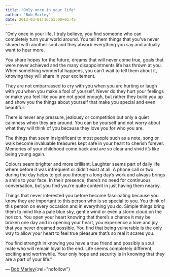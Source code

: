 ```yaml
---
title: "Only once in your life"
author: "Bob Marley"
date: 2013-03-01T16:51:00+05:45
---
```


“Only once in your life, I truly believe, you find someone who can completely turn your world around. You tell them things that you’ve never shared with another soul and they absorb everything you say and actually want to hear more.

You share hopes for the future, dreams that will never come true, goals that were never achieved and the many disappointments life has thrown at you. When something wonderful happens, you can’t wait to tell them about it, knowing they will share in your excitement.

They are not embarrassed to cry with you when you are hurting or laugh with you when you make a fool of yourself. Never do they hurt your feelings or make you feel like you are not good enough, but rather they build you up and show you the things about yourself that make you special and even beautiful.

There is never any pressure, jealousy or competition but only a quiet calmness when they are around. You can be yourself and not worry about what they will think of you because they love you for who you are.

The things that seem insignificant to most people such as a note, song or walk become invaluable treasures kept safe in your heart to cherish forever. Memories of your childhood come back and are so clear and vivid it’s like being young again.

Colours seem brighter and more brilliant. Laughter seems part of daily life where before it was infrequent or didn’t exist at all. A phone call or two during the day helps to get you through a long day’s work and always brings a smile to your face. In their presence, there’s no need for continuous conversation, but you find you’re quite content in just having them nearby.

Things that never interested you before become fascinating because you know they are important to this person who is so special to you. You think of this person on every occasion and in everything you do. Simple things bring them to mind like a pale blue sky, gentle wind or even a storm cloud on the horizon. You open your heart knowing that there’s a chance it may be broken one day and in opening your heart, you experience a love and joy that you never dreamed possible. You find that being vulnerable is the only way to allow your heart to feel true pleasure that’s so real it scares you.

You find strength in knowing you have a true friend and possibly a soul mate who will remain loyal to the end. Life seems completely different, exciting and worthwhile. Your only hope and security is in knowing that they are a part of your life.”

― [Bob Marley](https://www.goodreads.com/author/quotes/25241.Bob_Marley){:rel="nofollow"}
